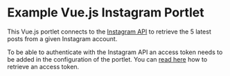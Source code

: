 # Example Vue.js Instagram Portlet

This Vue.js portlet connects to the [Instagram API](https://www.instagram.com/developer/) to retrieve the 5 latest posts from a given Instagram account.

To be able to authenticate with the Instagram API an access token needs to be added in the configuration of the portlet. You can [read here](https://www.instagram.com/developer/authentication/) how to retrieve an access token.
